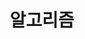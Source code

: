 ---
layout: list
title: 알고리즘
slug: 알고리즘
menu: true
submenu: false
order: 8
description: >
  알고리즘
---